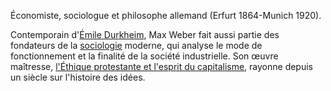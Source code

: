 
Économiste, sociologue et philosophe allemand (Erfurt 1864-Munich 1920).

Contemporain d'[Émile Durkheim](https://www.larousse.fr/encyclopedie/personnage/%C3%89mile_Durkheim/117481), Max Weber fait aussi partie des fondateurs de la [sociologie](https://www.larousse.fr/encyclopedie/divers/sociologie/92348) moderne, qui analyse le mode de fonctionnement et la finalité de la société industrielle. Son œuvre maîtresse, [l'Éthique protestante et l'esprit du capitalisme](https://www.larousse.fr/encyclopedie/oeuvre/l_%C3%89thique_protestante_et_lesprit_du_capitalisme/118589), rayonne depuis un siècle sur l'histoire des idées.